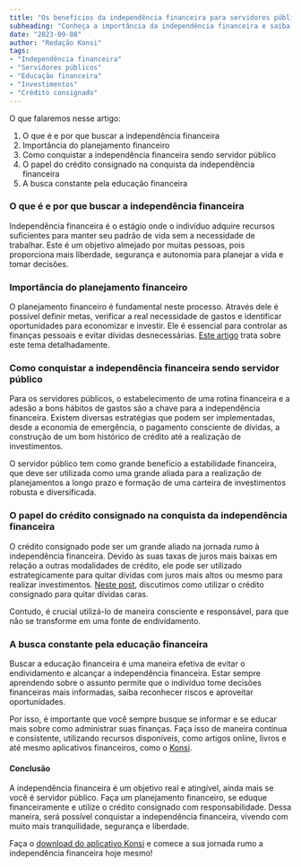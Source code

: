 ```yaml
---
title: "Os benefícios da independência financeira para servidores públicos e como trabalhar para alcançá-la"
subheading: "Conheça a importância da independência financeira e saiba como se organizar para conseguir alcançá-la de maneira saudável e estratégica."
date: "2023-09-08"
author: "Redação Konsi"
tags:
- "Independência financeira"
- "Servidores públicos"
- "Educação financeira"
- "Investimentos"
- "Crédito consignado"
---
```


O que falaremos nesse artigo:
1. O que é e por que buscar a independência financeira
2. Importância do planejamento financeiro
3. Como conquistar a independência financeira sendo servidor público
4. O papel do crédito consignado na conquista da independência financeira
5. A busca constante pela educação financeira

### O que é e por que buscar a independência financeira

Independência financeira é o estágio onde o indivíduo adquire recursos suficientes para manter seu padrão de vida sem a necessidade de trabalhar. Este é um objetivo almejado por muitas pessoas, pois proporciona mais liberdade, segurança e autonomia para planejar a vida e tomar decisões.

### Importância do planejamento financeiro

O planejamento financeiro é fundamental neste processo. Através dele é possível definir metas, verificar a real necessidade de gastos e identificar oportunidades para economizar e investir. Ele é essencial para controlar as finanças pessoais e evitar dívidas desnecessárias. [Este artigo](https://www.konsi.com.br/postagens/como-criar-e-seguir-um-oramento-financeiro-pessoal-para-servidores-pblicos) trata sobre este tema detalhadamente.

### Como conquistar a independência financeira sendo servidor público

Para os servidores públicos, o estabelecimento de uma rotina financeira e a adesão a bons hábitos de gastos são a chave para a independência financeira. Existem diversas estratégias que podem ser implementadas, desde a economia de emergência, o pagamento consciente de dívidas, a construção de um bom histórico de crédito até a realização de investimentos.

O servidor público tem como grande benefício a estabilidade financeira, que deve ser utilizada como uma grande aliada para a realização de planejamentos a longo prazo e formação de uma carteira de investimentos robusta e diversificada.

### O papel do crédito consignado na conquista da independência financeira

O crédito consignado pode ser um grande aliado na jornada rumo à independência financeira. Devido às suas taxas de juros mais baixas em relação a outras modalidades de crédito, ele pode ser utilizado estrategicamente para quitar dívidas com juros mais altos ou mesmo para realizar investimentos. [Neste post](https://www.konsi.com.br/postagens/como-usar-o-crdito-consignado-para-quitar-dvidas-caras), discutimos como utilizar o crédito consignado para quitar dívidas caras.

Contudo, é crucial utilizá-lo de maneira consciente e responsável, para que não se transforme em uma fonte de endividamento. 

### A busca constante pela educação financeira

Buscar a educação financeira é uma maneira efetiva de evitar o endividamento e alcançar a independência financeira. Estar sempre aprendendo sobre o assunto permite que o indivíduo tome decisões financeiras mais informadas, saiba reconhecer riscos e aproveitar oportunidades.

Por isso, é importante que você sempre busque se informar e se educar mais sobre como administrar suas finanças. Faça isso de maneira contínua e consistente, utilizando recursos disponíveis, como artigos online, livros e até mesmo aplicativos financeiros, como o [Konsi](https://www.konsi.com.br/download).

#### Conclusão

A independência financeira é um objetivo real e atingível, ainda mais se você é servidor público. Faça um planejamento financeiro, se eduque financeiramente e utilize o crédito consignado com responsabilidade.
Dessa maneira, será possível conquistar a independência financeira, vivendo com muito mais tranquilidade, segurança e liberdade.

Faça o [download do aplicativo Konsi](https://www.konsi.com.br/download) e comece a sua jornada rumo a independência financeira hoje mesmo!